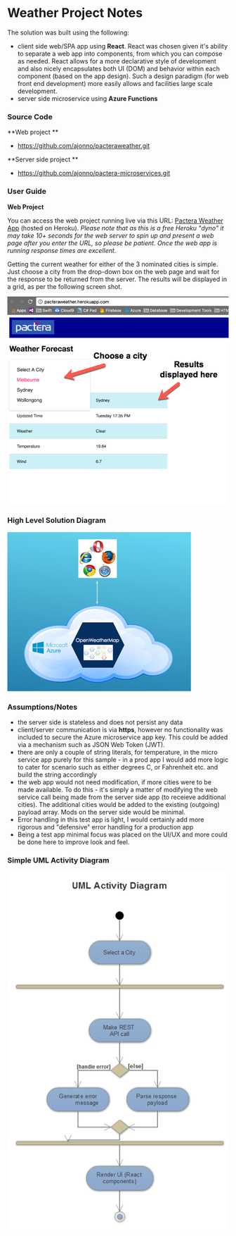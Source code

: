 # **Weather Project Notes**

The solution was built using the following:

* client side web/SPA app using **React**. React was chosen given it's ability to separate a web app into components, from which you can compose as needed. React allows for a more declarative style of development and also nicely encapsulates both UI (DOM) and behavior within each component (based on the app design). Such a design paradigm (for web front end development) more easily allows and facilities large scale development.     
* server side microservice using **Azure Functions**

### **Source Code**
**Web project
**

* https://github.com/ajonno/pacteraweather.git

**Server side project
**

* https://github.com/ajonno/pactera-microservices.git

### **User Guide**

**Web Project**
 
 You can access the web project running live via this URL: [Pactera Weather App](http://pacteraweather.herokuapp.com/) (hosted on Heroku). *Please note that as this is a free Heroku "dyno" it may take 10+ seconds for the web server to spin up and present a web page after you enter the URL, so please be patient. Once the web app is running response times are excellent*.
 
Getting the current weather for either of the 3 nominated cities is simple. Just choose a city from the drop-down box on the web page and wait for the response to be returned from the server. The results will be displayed in a grid, as per the following screen shot.

![](/wiki-images/ui.png)

### **High Level Solution Diagram**

![](/wiki-images/high-level.png)

### **Assumptions/Notes**

* the server side is stateless and does not persist any data
* client/server communication is via **https**, however no functionality was included to secure the Azure microservice app key. This could be added via a mechanism such as JSON Web Token (JWT).
* there are only a couple of string literals, for temperature, in the micro service app purely for this sample - in a prod app I would add more logic to cater for scenario such as either degrees C, or Fahrenheit etc. and build the string accordingly
* the web app would not need modification, if more cities were to be made available. To do this - it's simply a matter of modifying the web service call being made from the server side app (to receieve additional cities). The additional cities would be added to the existing (outgoing) payload array. Mods on the server side would be minimal.
* Error handling in this test app is light, I would certainly add more rigorous and "defensive" error handling for a production app
* Being a test app minimal focus was placed on the UI/UX and more could be done here to improve look and feel.


### Simple UML Activity Diagram
 
![](/wiki-images/UML-Activity.png)